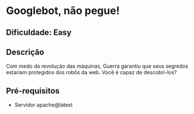 # Googlebot, não pegue!

## Dificuldade: **Easy** 

## Descrição

Com medo da revolução das máquinas, Guerra garantiu que seus segredos estariam protegidos dos robôs da web. Você é capaz de descobrí-los?

## Pré-requisitos

- Servidor apache@latest
